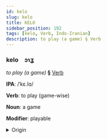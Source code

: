 ```yaml
---
id: kelo
slug: kelo
title: KELO
sidebar_position: 192
tags: [kelo, Verb, Indo-Iranian]
description: to play (a game) § Verb
---
```


### kelo&emsp;<span kind="abugida">ɔɿʓ</span>

*to play (a game)* **§** [Verb](../../tags/Verb)

**IPA**: /ˈkɛ.lɑ/

**Verb**: to play (game-wise)

**Noun**: a game

**Modifier**: playable

<details>
    <summary>Origin</summary>
    Assamese খেলা khela /kʰɛ.la/<br/>
    <em>Indo-Iranian Language Family</em>
</details>